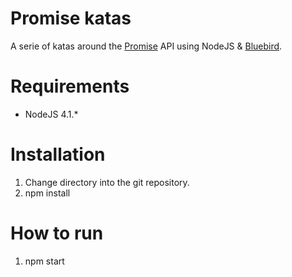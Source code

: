 # Promise katas

A serie of katas around the [Promise](https://developers.google.com/web/fundamentals/getting-started/primers/promises) API using NodeJS & [Bluebird](http://bluebirdjs.com/). 

# Requirements

* NodeJS 4.1.*

# Installation

1. Change directory into the git repository.
2. npm install

# How to run

1. npm start
